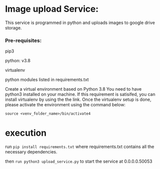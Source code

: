 # Image upload Service:

This service is programmed in python and uploads images to google drive storage.

### Pre-requisites:

pip3

python: v3.8

virtualenv

python modules listed in requirements.txt

Create a virtual environment based on Python 3.8
You need to have python3 installed on your machine. If this requirement is satisifed, you can install virtualenv by using the the link.
Once the virtualenv setup is done, please activate the environment using the command below:

```source <venv_folder_name>/bin/activate4```

# execution
run ```pip install requirements.txt```
where requirements.txt contains all the necessary dependencies.

then ```run python3 upload_service.py``` to start the service at 0.0.0.0.50053
